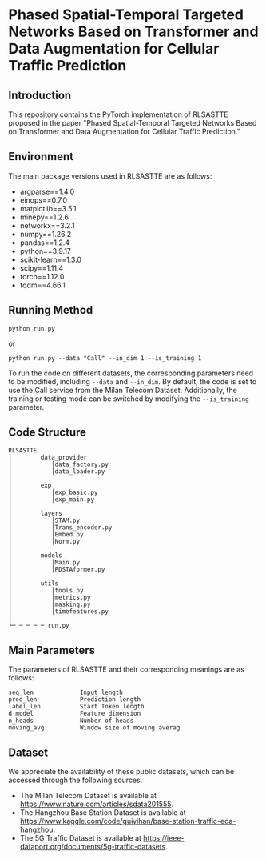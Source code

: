 # Phased Spatial-Temporal Targeted Networks Based on Transformer and Data Augmentation for Cellular Traffic Prediction

## Introduction

This repository contains the PyTorch implementation of RLSASTTE proposed in the paper "Phased Spatial-Temporal Targeted Networks Based on Transformer and Data Augmentation for Cellular Traffic Prediction."

## Environment
The main package versions used in RLSASTTE are as follows:
- argparse==1.4.0
- einops==0.7.0
- matplotlib==3.5.1
- minepy==1.2.6
- networkx==3.2.1
- numpy==1.26.2
- pandas==1.2.4
- python==3.9.17
- scikit-learn==1.3.0
- scipy==1.11.4
- torch==1.12.0
- tqdm==4.66.1

## Running Method
```
python run.py
```
or
```
python run.py --data "Call" --in_dim 1 --is_training 1 
```
To run the code on different datasets, the corresponding parameters need to be modified, including ```--data``` and ```--in_dim```. By default, the code is set to use the Call service from the Milan Telecom Dataset. Additionally, the training or testing mode can be switched by modifying the ```--is_training``` parameter.

## Code Structure
```
RLSASTTE
│        data_provider        
│           │data_factory.py
│           │data_loader.py
│
│        exp
│           │exp_basic.py
│           │exp_main.py
│ 
│        layers
│           │STAM.py
│           │Trans_encoder.py
│           │Embed.py
│           │Norm.py
│
│        models
│           │Main.py
│           │PDSTAformer.py
│
│        utils
│           │tools.py
│           │metrics.py
│           │masking.py
│           │timefeatures.py
│
└─ ─ ─ ─ ─ run.py
```

## Main Parameters
The parameters of RLSASTTE and their corresponding meanings are as follows:

```
seq_len             Input length
pred_len            Prediction length
label_len           Start Token length
d_model             Feature dimension
n_heads             Number of heads
moving_avg          Window size of moving averag
```

## Dataset
We appreciate the availability of these public datasets, which can be accessed through the following sources.

- The Milan Telecom Dataset is available at https://www.nature.com/articles/sdata201555.
- The Hangzhou Base Station Dataset is available at https://www.kaggle.com/code/guiyihan/base-station-traffic-eda-hangzhou.
- The 5G Traffic Dataset is available at https://ieee-dataport.org/documents/5g-traffic-datasets.

